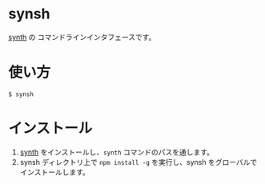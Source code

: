 # synsh
[synth](https://github.com/blue-hood/synth) の コマンドラインインタフェースです。

# 使い方
`$ synsh`

# インストール
1. [synth](https://github.com/blue-hood/synth) をインストールし、`synth` コマンドのパスを通します。
2. synsh ディレクトリ上で `npm install -g` を実行し、synsh をグローバルでインストールします。
